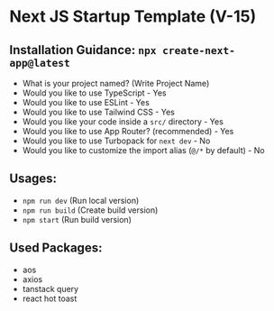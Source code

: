 # Next JS Startup Template (V-15)


## Installation Guidance: `npx create-next-app@latest`

- What is your project named? (Write Project Name)
- Would you like to use TypeScript - Yes
- Would you like to use ESLint - Yes
- Would you like to use Tailwind CSS - Yes
- Would you like your code inside a `src/` directory - Yes
- Would you like to use App Router? (recommended) - Yes
- Would you like to use Turbopack for `next dev` - No 
- Would you like to customize the import alias (`@/*` by default) - No


## Usages:

- `npm run dev` (Run local version)
- `npm run build` (Create build version)
- `npm start` (Run build version)


## Used Packages:

- aos
- axios
- tanstack query
- react hot toast
